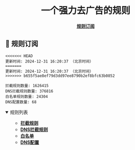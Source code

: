<div align="center">
<h1 align="center"><br>一个强力去广告的规则</h1>

<h4>
  <a href="#a">规则订阅</a>
</h4>

</div>

<h2 id="a">🎯 规则订阅</h2>

```
<<<<<<< HEAD
更新时间: 2024-12-31 16:20:37 （北京时间）
=======
更新时间: 2024-12-31 16:20:37 （北京时间）
>>>>>>> b655f5ae8ef79d3dd97ee8790b2ef8bfc63b0852

拦截规则数量: 1626415
DNS拦截规则数量: 376816
白名单规则数量: 24304
DNS配置数量: 68
``` 
<details open>
<summary>规则列表</summary>
<ul>

- **[拦截规则](https://raw.githubusercontent.com/LINJIANPEI/LinlinDNS/main/rules.txt)**
- **[DNS拦截规则](https://raw.githubusercontent.com/LINJIANPEI/LinlinDNS/main/dns.txt)**
- **[白名单](https://raw.githubusercontent.com/LINJIANPEI/LinlinDNS/main/allow.txt)**
- **[DNS配置](https://raw.githubusercontent.com/LINJIANPEI/LinlinDNS/main/DnsConfiguration.txt)**
</ul>
</details>